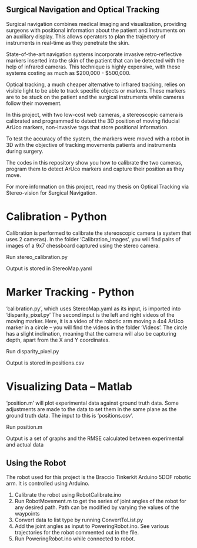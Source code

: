 
## Surgical Navigation and Optical Tracking

Surgical navigation combines medical imaging and visualization, providing surgeons with positional information about the patient and instruments on an auxiliary display. This allows operators to plan the trajectory of instruments in real-time as they penetrate the skin.  

State-of-the-art navigation systems incorporate invasive retro-reflective markers inserted into the skin of the patient that can be detected with the help of infrared cameras. This technique is highly expensive, with these systems costing as much as $200,000 - $500,000.

Optical tracking, a much cheaper alternative to infrared tracking, relies on visible light to be able to track specific objects or markers. These markers are to be stuck on the patient and the surgical instruments while cameras follow their movement. 

In this project, with two low-cost web cameras, a stereoscopic camera is calibrated and programmed to detect the 3D position of moving fiducial ArUco markers, non-invasive tags that store positional information. 

To test the accuracy of the system, the markers were moved with a robot in 3D with the objective of tracking movements patients and instruments during surgery.

The codes in this repository show you how to calibrate the two cameras, program them to detect ArUco markers and capture their position as they move.

For more information on this project, read my thesis on Optical Tracking via Stereo-vision for Surgical Navigation. 

# Calibration - Python

Calibration is performed to calibrate the stereoscopic camera (a system that uses 2 cameras).
In the folder ‘Calibration_Images’, you will find pairs of images of a 9x7 chessboard captured using the stereo camera. 

Run stereo_calibration.py

Output is stored in StereoMap.yaml

# Marker Tracking - Python

‘calibration.py’, which uses StereoMap.yaml as its input, is imported into ‘disparity_pixel.py’
The second input is the left and right videos of the moving marker. Here, it is a video of the robotic arm moving a 4x4 ArUco marker in a circle – you will find the videos in the folder ‘Videos’. The circle has a slight inclination, meaning that the camera will also be capturing depth, apart from the X and Y coordinates. 

Run disparity_pixel.py

Output is stored in positions.csv

# Visualizing Data – Matlab

‘position.m’ will plot experimental data against ground truth data. Some adjustments are made to the data to set them in the same plane as the ground truth data.
The input to this is ‘positions.csv’.

Run position.m

Output is a set of graphs and the RMSE calculated between experimental and actual data

## Using the Robot

The robot used for this project is the Braccio Tinkerkit Arduino 5DOF robotic arm. It is controlled using Arduino. 

1. Calibrate the robot using RobotCalibrate.ino
2. Run RobotMovement.m to get the series of joint angles of the robot for any desired path. Path can be modified by varying the values of the waypoints
3. Convert data to list type by running ConvertToList.py
4. Add the joint angles as input to PoweringRobot.ino. See various trajectories for the robot commented out in the file.
5. Run PoweringRobot.ino while connected to robot.
